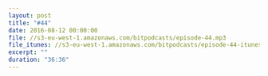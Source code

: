 ```yaml
---
layout: post
title: "#44"
date: 2016-08-12 00:00:00
file: //s3-eu-west-1.amazonaws.com/bitpodcasts/episode-44.mp3
file_itunes: //s3-eu-west-1.amazonaws.com/bitpodcasts/episode-44-itunes.m4a
excerpt: ""
duration: "36:36"
---
```

